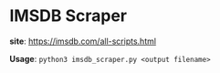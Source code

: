 # IMSDB Scraper

**site**: https://imsdb.com/all-scripts.html

**Usage**: `python3 imsdb_scraper.py <output filename>`
